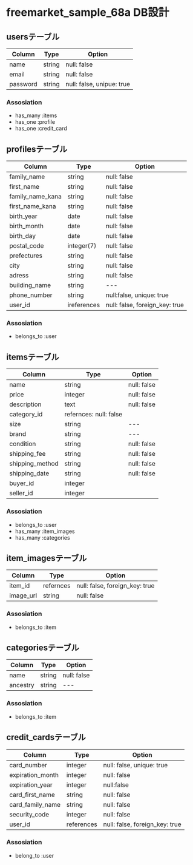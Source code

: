# freemarket_sample_68a DB設計

## usersテーブル

|Column|Type|Option|
|------|----|------|
|name|string|null: false|
|email|string|null: false|
|password|string|null: false, unipue: true|

### Assosiation
- has_many :items
- has_one :profile
- has_one :credit_card

## profilesテーブル
|Column|Type|Option|
|------|----|------|
|family_name|string|null: false|
|first_name|string|null: false|
|family_name_kana|string|null: false|
|first_name_kana|string|null: false|
|birth_year|date|null: false|
|birth_month|date|null: false|
|birth_day|date|null: false|
|postal_code|integer(7)|null: false|
|prefectures|string|null: false|
|city|string|null: false|
|adress|string|null: false|
|building_name|string|---|
|phone_number|string|null:false, unique: true|
|user_id|ireferences|null: false, foreign_key: true|

### Assosiation
- belongs_to :user

## itemsテーブル
|Column|Type|Option|
|------|----|------|
|name|string|null: false|
|price|integer|null: false|
|description|text|null: false|
|category_id|refernces: null: false|
|size|string|---|
|brand|string|---|
|condition|string|null: false|
|shipping_fee|string|null: false|
|shipping_method|string|null: false|
|shipping_date|string|null: false|
|buyer_id|integer||
|seller_id|integer||

### Assosiation
- belongs_to :user
- has_many :item_images
- has_many :categories

## item_imagesテーブル
|Column|Type|Option|
|------|----|------|
|item_id|refernces|null: false, foreign_key: true|
|image_url|string|null: false|

### Assosiation
- belongs_to :item

## categoriesテーブル
|Column|Type|Option|
|------|----|------|
|name|string|null: false|
|ancestry|string|---|

### Assosiation
- belongs_to :item

## credit_cardsテーブル
|Column|Type|Option|
|------|----|------|
|card_number|integer|null: false, unique: true|
|expiration_month|integer|null: false|
|expiration_year|integer|null:false|
|card_first_name|string|null: false|
|card_family_name|string|null: false|
|security_code|integer|null: false|
|user_id|references|null: false, foreign_key: true|

### Assosiation
- belong_to :user